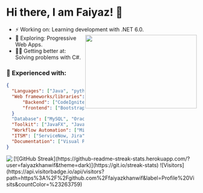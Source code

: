 # Hi there, I am Faiyaz! 👋
- ⚡ Working on: Learning development with .NET 6.0. <img align="right" src="https://i.pinimg.com/originals/8b/35/fe/8b35fef55fba1a201c9c7a11d3ec3d64.gif" width="295" height="195"/>
- 🔭 Exploring: Progressive Web Apps. 
- 🐱‍🏍 Getting better at: Solving problems with C#. 


### 🌱 Experienced with:
```json
{
  "Languages": ["Java", "python", "PHP", "C#", "Visual Basic", "JavaScript"],
  "Web frameworks/libraries": {
      "Backend": ["CodeIgniter"],
      "frontend": ["Bootstrap"],
  }
  "Database": ["MySQL", "OracleSQL"],
  "Toolkit": ["JavaFX", "Java Swing", "SceneBuilder", "PyQT5"],
  "Workflow Automation": ["Microsoft Power Automate"],
  "ITSM": ["ServiceNow, Jira"],
  "Documentation": ["Visual Paradigm", "Lucid Chart", "IBM SPSS"]
} 
```
<img align="left" src="https://github-readme-stats-updated-faiyazkhanwif.vercel.app/api?username=faiyazkhanwif&&show_icons=true&hide=stars,issues&hide_border=true&hide_rank=true&count_private=true&title_color=black&icon_color=black&text_color=F5F5F5&bg_color=000000">
[![GitHub Streak](https://github-readme-streak-stats.herokuapp.com/?user=faiyazkhanwif&theme=dark)](https://git.io/streak-stats)
![Visitors](https://api.visitorbadge.io/api/visitors?path=https%3A%2F%2Fgithub.com%2Ffaiyazkhanwif&label=Profile%20Visits&countColor=%23263759)

